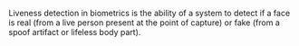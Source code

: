 Liveness detection in biometrics is the ability of a system to detect if a face is real (from a live person present at the point of capture) or fake (from a spoof artifact or lifeless body part).
